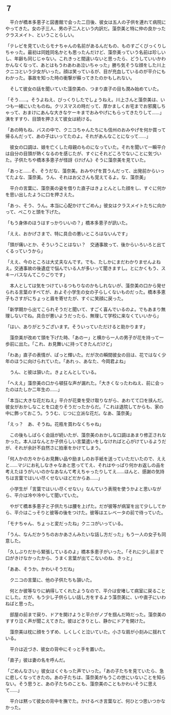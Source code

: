 ## ７


　平介が橋本多恵子と図書館で会った二日後、彼女は五人の子供を連れて病院にやってきた。女の子三人、男の子二人という内訳だ。藻奈美と特に仲の良かったクラスメイト、ということらしい。

「テレビを見ていたらモナちゃんの名前があるんだもの、ものすごくびっくりしちゃった。最初は同姓同名かとも思ったんだけど、藻奈美っていう名前は珍しいし、年齢も同じじゃない。これきっと間違いないと思ったら、どうしていいかわかんなくなって、あとはもうわあわあ泣いちゃった」勝ち気そうな顔をした川上クニコという少女がいった。顔は笑っているが、目が充血しているのが平介にもわかった。事故を知った時の衝撃が蘇ってきたのかもしれない。

　そして彼女の話を聞いていた藻奈美の、つまり直子の目も潤み始めていた。

「そう……。そうよねえ、びっくりしたでしょうねえ。川上さんと藻奈美は、いつも一緒にいたものね。クリスマスの時だって、厚かましくお宅までお邪魔しちゃって、おまけにあんな大きなケーキまでおみやげにもらってきたりして……」洟をすすり、目頭を押さえて彼女は続ける。

「あの時もね、バスの中で、クニコちゃんたちにも信州のおみやげを何か買って帰るんだって、あの子はいってたのよ。それがあんなことになって……」

　彼女の口調は、娘を亡くした母親のものになっていた。それを聞いて一瞬平介は自分の目頭が熱くなるのを感じたが、すぐにそれどころでないことに気づいた。子供たちや橋本多恵子が怪訝《けげん》そうに藻奈美を見ていた。

「あっと……そ、そうだな、藻奈美。おみやげを買うんだって、出発前からいってたよな、藻奈美。うん、それはお父さんも覚えてるよ。な、藻奈美」

　平介の言葉に、藻奈美の姿を借りた直子はきょとんとした顔をし、すぐに何かを思い出したように口を押さえた。

「あっ、そう、うん。本当に心配かけてごめん」彼女はクラスメイトたちに向かって、ぺこりと頭を下げた。

「もう身体のほうはすっかりいいの？」橋本多恵子が訊いた。

「ええ、おかげさまで、特に具合の悪いところはないんです」

「頭が痛いとか、そういうことはない？　交通事故って、後からいろいろと出てくるっていうから」

「ええ、今のところは大丈夫なんです。でも、たしかにまだわかりませんよねえ。交通事故の後遺症で悩んでいる人が多いって聞きますし。とにかくもう、スキーバスなんてこりごりです」

　本人としては気をつけているつもりなのかもしれないが、藻奈美の口から発せられる言葉のすべてが、およそ小学生の女の子らしくないものだった。橋本多恵子もさすがにちょっと眉を寄せたが、すぐに笑顔に戻った。

「新学期から出てこられそうだと聞いて、すごく喜んでいるのよ。でもあまり無理しないでね。具合が悪いようだったら、無理して学校に来なくていいから」

「はい、ありがとうございます。そういっていただけると助かります」

　藻奈美が改めて頭を下げた時、「あのー」と横から一人の男子が花を持って一歩前に出た。「これ、お見舞いに持ってきたんだけど」

「わあ」直子の表情が、ぱっと輝いた。だが次の瞬間彼女の目は、花ではなく少年のほうに向けられていた。「あれっ、あなた、今岡君よね」

　うん、と彼は頷いた。きょとんとしている。

「へええ」藻奈美の口から頓狂な声が漏れた。「大きくなったわねえ、前に会ったのはたしか二年生の……」

「本当に大きな花だねえ」平介が花束を受け取りながら、あわてて口を挟んだ。彼女がおかしなことを口走りそうだったからだ。「これは退院してからも、家の中に飾っておこう。ううむ、じつに立派な花だ。なあ、藻奈美」

「えっ？　あ、そうね。花瓶を買わなくちゃね」

　この後もしばらく会話が続いたが、藻奈美のおかしな口調はあまり修正されなかった。本人はなんとか子供らしい言葉遣いをしなければと心がけているようだが、それが余計不自然さに拍車をかけてしまう。

「何人かの方々からお見舞い品や励ましのお手紙を送っていただいたので、ええと……マジにお礼しなきゃなあと思っててえ、それはやっぱり何かお返しの品を考えたほうがいいのかなあなんて考えちゃったりしてえ……ほんと、感謝の気持ちは言葉ではいい尽くせないほどだからあ……」

　小学生が「言葉ではいい尽くせない」なんていう表現を使うかよと思いながら、平介は冷や冷やして聞いていた。

　やがて橋本多恵子と子供たちは腰を上げた。だが彼等が病室を出て少ししてから、平介はこっそりと彼等の後をつけた。彼等はエレベータの前で待っていた。

「モナちゃん、ちょっと変だったね」クニコがいっている。

「うん、なんだかうちのおかあさんみたいな話し方だった」もう一人の女子も同意した。

「久しぶりだから緊張しているのよ」橋本多恵子がいった。「それに少し前まで口がきけなかったから、うまく言葉が出てこないのね、きっと」

「ああ、そうか。かわいそうだね」

　クニコの言葉に、他の子供たちも頷いた。

　何とか彼等なりに納得してくれたようなので、平介は安堵して病室に戻ることにした。だが、もう少し子供らしい話し方をするよう藻奈美に、いや直子にいわねばと思った。

　部屋の前まで戻り、ドアを開けようと平介がノブを掴んだ時だった。藻奈美のすすり泣く声が聞こえてきた。彼はどきりとし、静かにドアを開けた。

　藻奈美は枕に顔をうずめ、しくしくと泣いていた。小さな肩が小刻みに揺れている。

　平介は近づき、彼女の背中にそっと手を置いた。

「直子」彼は妻の名を呼んだ。

「ごめんなさい」彼女はくぐもった声でいった。「あの子たちを見ていたら、急に悲しくなってきたの。あの子たちは、藻奈美がもうこの世にいないことを知らない。そう思うと、あの子たちのことも、藻奈美のこともかわいそうに思えて……」

　平介は黙って彼女の背中を撫でた。かけるべき言葉など、何ひとつ思いつかなかった。


